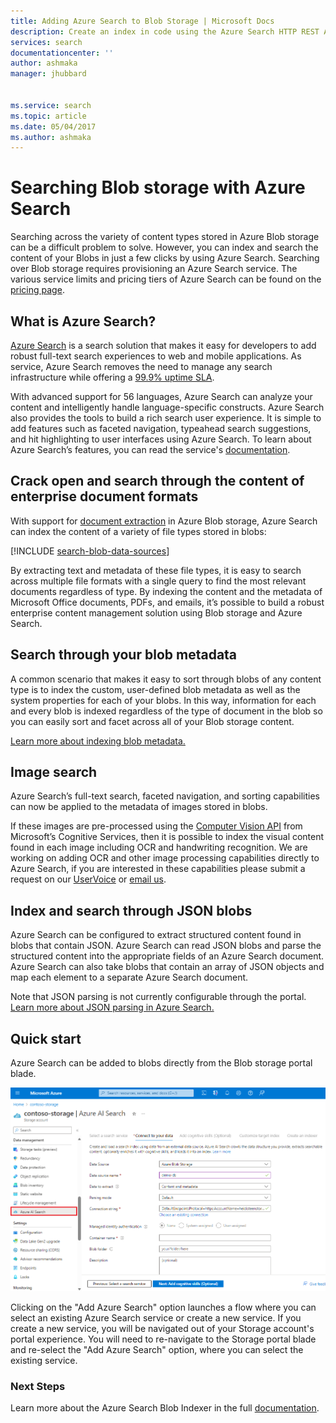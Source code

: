```yaml
---
title: Adding Azure Search to Blob Storage | Microsoft Docs
description: Create an index in code using the Azure Search HTTP REST API.
services: search
documentationcenter: ''
author: ashmaka
manager: jhubbard


ms.service: search
ms.topic: article
ms.date: 05/04/2017
ms.author: ashmaka
---
```


# Searching Blob storage with Azure Search

Searching across the variety of content types stored in Azure Blob storage can be a difficult problem to solve. However, you can index and search the content of your Blobs in just a few clicks by using Azure Search. Searching over Blob storage requires provisioning an Azure Search service. The various service limits and pricing tiers of Azure Search can be found on the [pricing page](https://aka.ms/azspricing).

## What is Azure Search?
[Azure Search](https://aka.ms/whatisazsearch) is a search solution that makes it easy for developers to add robust full-text search  experiences to web and mobile applications. As service, Azure Search removes the need to manage any search infrastructure while offering a [99.9% uptime SLA](https://aka.ms/azuresearchsla).

With advanced support for 56 languages, Azure Search can analyze your content and intelligently handle language-specific constructs. Azure Search also provides the tools to build a rich search user experience. It is simple to add features such as faceted navigation, typeahead search suggestions, and hit highlighting to user interfaces using Azure Search. To learn about Azure Search’s features, you can read the service's [documentation](https://aka.ms/azsearchdocs).

## Crack open and search through the content of enterprise document formats
With support for [document extraction](https://aka.ms/azsblobindexer) in Azure Blob storage, Azure Search can index the content of a variety of file types stored in blobs:

[!INCLUDE [search-blob-data-sources](../../includes/search-blob-data-sources.md)]

By extracting text and metadata of these file types, it is easy to search across multiple file formats with a single query to find the most relevant documents regardless of type. By indexing the content and the metadata of Microsoft Office documents, PDFs, and emails, it’s possible to build a robust enterprise content management solution using Blob storage and Azure Search.

## Search through your blob metadata
A common scenario that makes it easy to sort through blobs of any content type is to index the custom, user-defined blob metadata as well as the system properties for each of your blobs. In this way, information for each and every  blob is indexed regardless of the type of document in the blob so you can easily sort and facet across all of your Blob storage content.

[Learn more about indexing blob metadata.](https://aka.ms/azsblobmetadataindexing)

## Image search
Azure Search’s full-text search, faceted navigation, and sorting capabilities can now be applied to the metadata of images stored in blobs.

If these images are pre-processed using the [Computer Vision API](https://www.microsoft.com/cognitive-services/computer-vision-api) from Microsoft’s Cognitive Services, then it is possible to index the visual content found in each image including OCR and handwriting recognition. We are working on adding OCR and other image processing capabilities directly to Azure Search, if you are interested in these capabilities please submit a request on our [UserVoice](https://aka.ms/azsuv) or [email us](mailto:azscustquestions@microsoft.com).

## Index and search through JSON blobs
Azure Search can be configured to extract structured content found in blobs that contain JSON. Azure Search can read JSON blobs and parse the structured content into the appropriate fields of an Azure Search document. Azure Search can also take blobs that contain an array of JSON objects and map each element to a separate Azure Search document.

Note that JSON parsing is not currently configurable through the portal. [Learn more about JSON parsing in Azure Search.](https://aka.ms/azsjsonblobindexing)

## Quick start
Azure Search can be added to blobs directly from the Blob storage portal blade.

![](./media/search-blob-storage-integration/blob-blade.png)

Clicking on the "Add Azure Search" option launches a flow where you can select an existing Azure Search service or create a new service. If you create a new service, you will be navigated out of your Storage account's portal experience. You will need to re-navigate to the Storage portal blade and re-select the "Add Azure Search" option, where you can select the existing service.

### Next Steps
Learn more about the Azure Search Blob Indexer in the full [documentation](https://aka.ms/azsblobindexer).
